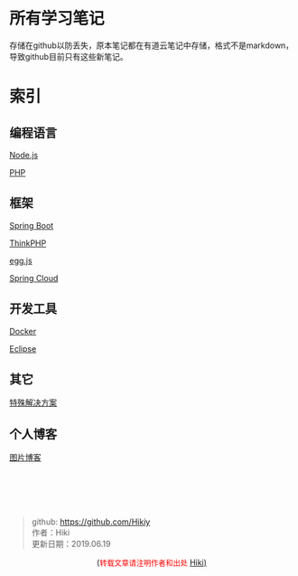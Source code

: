# 所有学习笔记
存储在github以防丢失，原本笔记都在有道云笔记中存储，格式不是markdown，导致github目前只有这些新笔记。



# 索引

## 编程语言

[Node.js](<https://github.com/Hikiy/Notes/tree/master/%E7%BC%96%E7%A8%8B%E8%AF%AD%E8%A8%80/Node.js>)

[PHP](<https://github.com/Hikiy/Notes/tree/master/%E7%BC%96%E7%A8%8B%E8%AF%AD%E8%A8%80/PHP>)

## 框架

[Spring Boot](<https://github.com/Hikiy/Notes/tree/master/%E6%A1%86%E6%9E%B6/Spring%20Boot>)

[ThinkPHP](<https://github.com/Hikiy/Notes/tree/master/%E6%A1%86%E6%9E%B6/ThinkPHP>)

[egg.js](<https://github.com/Hikiy/Notes/tree/master/%E6%A1%86%E6%9E%B6/egg.js>)

[Spring Cloud](https://github.com/Hikiy/Notes/tree/master/%E6%A1%86%E6%9E%B6/Spring%20Cloud)

## 开发工具

[Docker](<https://github.com/Hikiy/Notes/tree/master/%E5%BC%80%E5%8F%91%E5%B7%A5%E5%85%B7/Docker>)

[Eclipse](<https://github.com/Hikiy/Notes/tree/master/%E5%BC%80%E5%8F%91%E5%B7%A5%E5%85%B7/Eclipse>)

## 其它

[特殊解决方案](<https://github.com/Hikiy/Notes/tree/master/%E7%89%B9%E6%AE%8A%E8%A7%A3%E5%86%B3%E6%96%B9%E6%A1%88>)

## 个人博客

[图片博客](<https://github.com/Hikiy/Notes/tree/master/%E4%B8%AA%E4%BA%BA%E5%8D%9A%E5%AE%A2/%E5%9B%BE%E7%89%87%E5%8D%9A%E5%AE%A2>)

<br /><br /><br /><br />

> github: https://github.com/Hikiy  
> 作者：Hiki  
> 更新日期：2019.06.19

<center>(<font color=red size=2>转载文章请注明作者和出处 </font><a href="https://github.com/Hikiy">Hiki)</a></center>  
